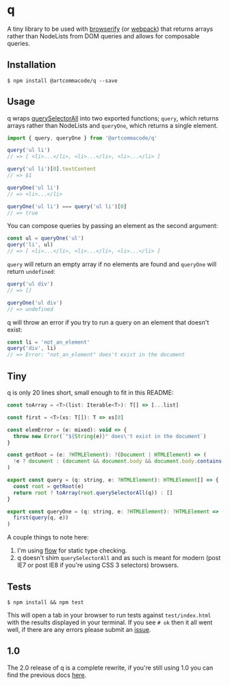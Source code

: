 # q
A tiny library to be used with [browserify](http://browserify.org) (or [webpack](http://webpack.github.io)) that returns arrays rather than NodeLists from DOM queries and allows for composable queries.

## Installation

```
$ npm install @artcommacode/q --save
```

## Usage

q wraps [querySelectorAll](https://developer.mozilla.org/en-US/docs/Web/API/Document/querySelectorAll) into two exported functions; `query`, which returns arrays rather than NodeLists and `queryOne`, which returns a single element.

``` js
import { query, queryOne } from '@artcommacode/q'

query('ul li')
// => [ <li>...</li>, <li>...</li>, <li>...</li> ]

query('ul li')[0].textContent
// => $1

queryOne('ul li')
// => <li>...</li>

queryOne('ul li') === query('ul li')[0]
// => true
```

You can compose queries by passing an element as the second argument:

``` js
const ul = queryOne('ul')
query('li', ul)
// => [ <li>...</li>, <li>...</li>, <li>...</li> ]
```

`query` will return an empty array if no elements are found and `queryOne` will return `undefined`:

``` js
query('ul div')
// => []

queryOne('ul div')
// => undefined
```

q will throw an error if you try to run a query on an element that doesn't exist:

``` js
const li = 'not_an_element'
query('div', li)
// => Error: "not_an_element" does't exist in the document
```

## Tiny

q is only 20 lines short, small enough to fit in this README:

``` js
const toArray = <T>(list: Iterable<T>): T[] => [...list]

const first = <T>(xs: T[]): T => xs[0]

const elemError = (e: mixed): void => {
  throw new Error(`"${String(e)}" does\'t exist in the document`)
}

const getRoot = (e: ?HTMLElement): ?(Document | HTMLElement) => (
  !e ? document : (document && document.body && document.body.contains(e) ? e : elemError(e))
)

export const query = (q: string, e: ?HTMLElement): HTMLElement[] => {
  const root = getRoot(e)
  return root ? toArray(root.querySelectorAll(q)) : []
}

export const queryOne = (q: string, e: ?HTMLElement): ?HTMLElement => (
  first(query(q, e))
)

```

A couple things to note here:

1. I'm using [flow](http://flowtype.org) for static type checking.
2. q doesn't shim `querySelectorAll` and as such is meant for modern (post IE7 or post IE8 if you're using CSS 3 selectors) browsers.

## Tests

```
$ npm install && npm test
```

This will open a tab in your browser to run tests against `test/index.html` with the results displayed in your terminal. If you see `# ok` then it all went well, if there are any errors please submit an [issue](https://github.com/artcommacode/q/issues).

## 1.0

The 2.0 release of q is a complete rewrite, if you're still using 1.0 you can find the previous docs [here](https://github.com/artcommacode/q/blob/942d1a3dab2e7dec6f8588e02e80e4018e13084b/README.md).
